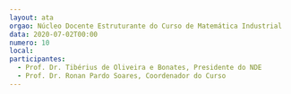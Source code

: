 ```yaml
---
layout: ata
orgao: Núcleo Docente Estruturante do Curso de Matemática Industrial
data: 2020-07-02T00:00
numero: 10
local:
participantes:
  - Prof. Dr. Tibérius de Oliveira e Bonates, Presidente do NDE
  - Prof. Dr. Ronan Pardo Soares, Coordenador do Curso
---
```

